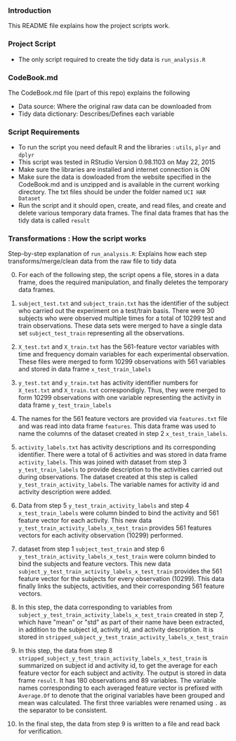 ### Introduction

This README file explains how the project scripts work.


### Project Script

* The only script required to create the tidy data is `run_analysis.R`

### CodeBook.md

The CodeBook.md file (part of this repo) explains the following

* Data source: Where the original raw data can be downloaded from
* Tidy data dictionary: Describes/Defines each variable

### Script Requirements
* To run the script you need default R and the libraries : `utils`, `plyr` and `dplyr`
* This script was tested in RStudio Version 0.98.1103 on May 22, 2015
* Make sure the libraries are installed and internet connection is ON
* Make sure the data is dowloaded from the website specified in the CodeBook.md and is unzipped and is available in the current working directory. The txt files should be under the folder named `UCI HAR Dataset`
* Run the script and it should open, create, and read files, and create and delete various temporary data frames. The final data frames that has the tidy data is called `result`


### Transformations : How the script works

Step-by-step explanation of `run_analysis.R`: Explains how each step transforms/merge/clean data from the raw file to tidy data

0. For each of the following step, the script opens a file, stores in a data frame, does the required manipulation, and finally deletes the temporary data frames.

1. `subject_test.txt` and `subject_train.txt` has the identifier of the subject who carried out the experiment on a test/train basis. There were 30 subjects who were observed multiple times for a total of 10299 test and train observations. These data sets were merged to have a single data set `subject_test_train` representing all the observations.

2. `X_test.txt` and `X_train.txt` has the 561-feature vector variables with time and frequency domain variables for each experimental observation. These files were merged to form 10299 observations with 561 variables and stored in data frame `x_test_train_labels`

3. `y_test.txt` and `y_train.txt` has activity identifier numbers for `X_test.txt` and `X_train.txt` correspondigly. Thus, they were merged to form 10299 observations with one variable representing the activity in data frame `y_test_train_labels`

4. The names for the 561 feature vectors are provided via `features.txt` file and was read into data frame `features`. This data frame was used to name the columns of the dataset created in step 2 `x_test_train_labels`.

5. `activity_labels.txt` has activity descriptions and its corresponding identifier. There were a total of 6 activities and was stored in data frame `activity_labels`. This was joined with dataset from step 3 `y_test_train_labels` to provide description to the activities carried out during observations. The dataset created at this step is called `y_test_train_activity_labels`. The variable names for activity id and activity description were added.

6. Data from step 5 `y_test_train_activity_labels` and step 4 `x_test_train_labels` were column binded to bind the activity and 561 feature vector for each activity. This new data `y_test_train_activity_labels_x_test_train` provides 561 features vectors for each activity observation (10299) performed.

7. dataset from step 1 `subject_test_train` and step 6 `y_test_train_activity_labels_x_test_train` were column binded to bind the subjects and feature vectors. This new data `subject_y_test_train_activity_labels_x_test_train` provides the 561 feature vector for the subjects for every observation (10299). This data finally links the subjects, activities, and their corresponding 561 feature vectors.

8. In this step, the data corresponding to variables from `subject_y_test_train_activity_labels_x_test_train` created in step 7, which have "mean" or "std" as part of their name have been extracted, in addition to the subject id, activity id, and activity description. It is stored in `stripped_subject_y_test_train_activity_labels_x_test_train`

9. In this step, the data from step 8 `stripped_subject_y_test_train_activity_labels_x_test_train` is summarized on subject id and activity id, to get the average for each feature vector for each subject and activity. The output is stored in data frame `result`. It has 180 observations and 89 variables. The variable names corresponding to each averaged feature vector is prefixed with `Average.Of` to denote that the original variables have been grouped and mean was calculated. The first three variables were renamed using `.` as the separator to be consistent.

10. In the final step, the data from step 9 is written to a file and read back for verification.